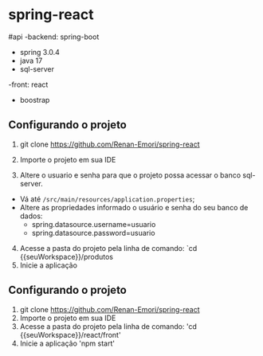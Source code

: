 # spring-react
#api 
-backend: spring-boot
+ spring 3.0.4
+ java 17
+ sql-server
 
-front: react 
+  boostrap 

## Configurando o projeto

1) git clone https://github.com/Renan-Emori/spring-react

2) Importe o projeto em sua IDE

3) Altere o usuario e senha para que o projeto possa acessar o banco sql-server. 
  * Vá até `/src/main/resources/application.properties`;
  * Altere as propriedades informado o usuário e senha do seu banco de dados: 
    - spring.datasource.username=usuario
    - spring.datasource.password=usuario
    
4) Acesse a pasta do projeto pela linha de comando: `cd {{seuWorkspace}}/produtos
5) Inicie a aplicação

## Configurando o projeto

1) git clone https://github.com/Renan-Emori/spring-react
2) Importe o projeto em sua IDE
3) Acesse a pasta do projeto pela linha de comando: 'cd {{seuWorkspace}}/react/front'
4) Inicie a aplicação 'npm start'
